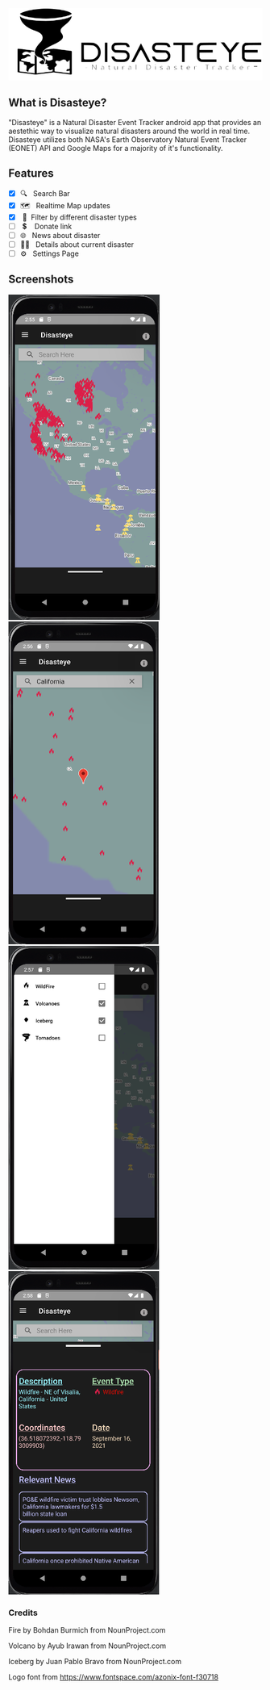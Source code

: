 ![](images/Disasteye_Logo_Trim.png)

## What is Disasteye?
"Disasteye" is a Natural Disaster Event Tracker android app that provides an aestethic way to visualize natural disasters around the world in real time. Disasteye utilizes both NASA's Earth Observatory Natural Event Tracker (EONET) API and Google Maps for a majority of it's functionality. 

## Features
- [x] 🔍&nbsp;&nbsp;&nbsp;Search Bar
- [x] 🗺&nbsp;&nbsp;&nbsp;Realtime Map updates
- [x] &nbsp;🚩&nbsp;&nbsp;Filter by different disaster types
- [ ] &nbsp;💲&nbsp;&nbsp;&nbsp;&nbsp;Donate link
- [ ] 🌐&nbsp;&nbsp;&nbsp;News about disaster
- [ ] 🕵️‍♂️&nbsp;&nbsp;&nbsp;Details about current disaster
- [ ] ⚙&nbsp;&nbsp;&nbsp;Settings Page

## Screenshots
![](images/Disasteye_SS_1.png)![](images/Disasteye_SS_2_2.0.png)![](images/Disasteye_SS_3_2.0.png)![](images/Disasteye_SS_4_2.0.png)

### Credits
Fire by Bohdan Burmich from NounProject.com

Volcano by Ayub Irawan from NounProject.com

Iceberg by Juan Pablo Bravo from NounProject.com

Logo font from https://www.fontspace.com/azonix-font-f30718

